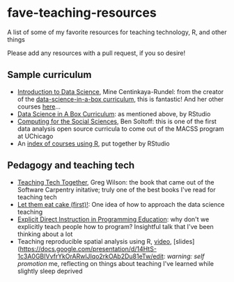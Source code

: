 # fave-teaching-resources
A list of some of my favorite resources for teaching technology, R, and other things

Please add any resources with a pull request, if you so desire!

## Sample curriculum

- [Introduction to Data Science](http://www2.stat.duke.edu/courses/Spring18/Sta199/), Mine Centinkaya-Rundel: from the creator of the [data-science-in-a-box curriculum](https://github.com/rstudio-education/datascience-box), this is fantastic! And her other courses [here](http://www2.stat.duke.edu/~mc301/teaching/)...
- [Data Science in A Box Curriculum](https://github.com/rstudio-education/datascience-box): as mentioned above, by RStudio
- [Computing for the Social Sciences](https://cfss.uchicago.edu/), Ben Soltoff: this is one of the first data analysis open source curricula to come out of the MACSS program at UChicago
- An [index of courses using R](https://github.com/rstudio-education/rstats-ed), put together by RStudio

## Pedagogy and teaching tech

- [Teaching Tech Together](http://teachtogether.tech), Greg Wilson: the book that came out of the Software Carpentry initative; truly one of the best books I've read for teaching tech
- [Let them eat cake (first)!](https://speakerdeck.com/minecr/let-them-eat-cake-first-0a3bbf75-f6f1-42d5-8d2f-ac2ff741611f): One idea of how to approach the data science teaching
- [Explicit Direct Instruction in Programming Education](https://resources.rstudio.com/rstudio-conf-2019/opening-keynote-day2): why don't we explicitly teach people how to program? Insightful talk that I've been thinking about a lot
- Teaching reproducible spatial analysis using R, [video](https://www.youtube.com/watch?v=quFhQvizBE8&t=19492s), [slides](https://docs.google.com/presentation/d/14HtS-1c3A0GBIVvfrYkOrARwlJIqo2rkOAb2Du81eTw/edit: *warning: self promotion* me, reflecting on things about teaching I've learned while slightly sleep deprived
